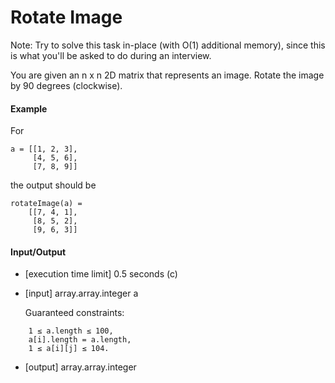 # Rotate Image

Note: Try to solve this task in-place (with O(1) additional memory),
since this is what you'll be asked to do during an interview.

You are given an n x n 2D matrix that represents an image.
Rotate the image by 90 degrees (clockwise).

#### Example

For

```
a = [[1, 2, 3],
     [4, 5, 6],
     [7, 8, 9]]
```
the output should be
```
rotateImage(a) =
    [[7, 4, 1],
     [8, 5, 2],
     [9, 6, 3]]
```

#### Input/Output

* \[execution time limit\] 0.5 seconds (c)

* \[input\] array.array.integer a

    Guaranteed constraints:
```
    1 ≤ a.length ≤ 100,
    a[i].length = a.length,
    1 ≤ a[i][j] ≤ 104.
```

* \[output\] array.array.integer
